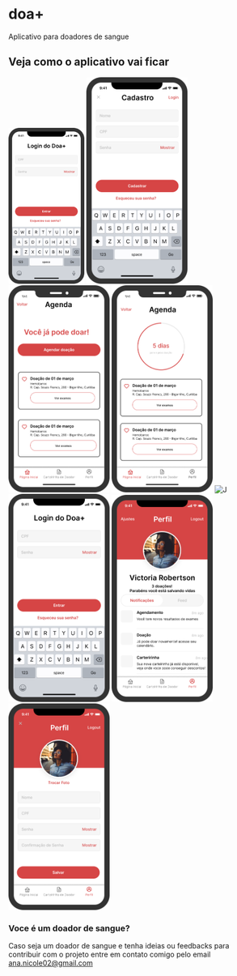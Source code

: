 # doa+
Aplicativo para doadores de sangue

## Veja como o aplicativo vai ficar
<img src="./assets/login.png" alt="J" width="150"/>
<img src="./assets/cadastro.png" alt="J" width="200"/>
<img src="./assets/agenda1.png" alt="J" width="200"/>
<img src="./assets/agenda2.png" alt="J" width="200"/>
<img src="./assets/carteirinha.png" alt="J" width="200"/>
<img src="./assets/login.png" alt="J" width="200"/>
<img src="./assets/perfil.png" alt="J" width="200"/>
<img src="./assets/perfilEDIT.png" alt="J" width="200"/>


### Voce é um doador de sangue?
Caso seja um doador de sangue e tenha ideias ou feedbacks para contribuir com o projeto entre em contato comigo pelo email ana.nicole02@gmail.com
